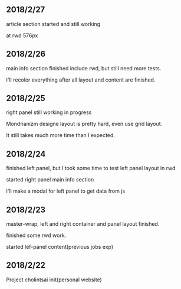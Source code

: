 ## 2018/2/27

article section started and still working

at rwd 576px


## 2018/2/26

main info section finished include rwd, but still need more tests.

I'll recolor everything after all layout and content are finished.


## 2018/2/25

right panel still working in progress

Mondrianizm designe layout is pretty hard, even use grid layout.

It still takes much more time than I expected.


## 2018/2/24

finished left panel, but I took some time to test left panel layout in rwd

started right panel main info section

I'll make a modal for left panel to get data from js


## 2018/2/23

master-wrap, left and right container and panel layout finished.

finished some rwd work.

started lef-panel content(previous jobs exp)


## 2018/2/22

Project cholintsai init(personal website)
